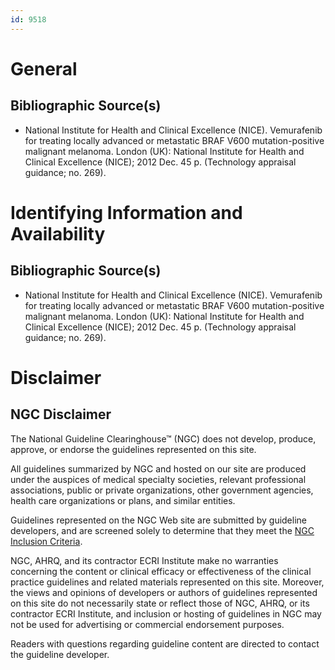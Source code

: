 ```yaml
---
id: 9518
---
```


# General

## Bibliographic Source(s)

- National Institute for Health and Clinical Excellence (NICE). Vemurafenib for treating locally advanced or metastatic BRAF V600 mutation-positive malignant melanoma. London (UK): National Institute for Health and Clinical Excellence (NICE); 2012 Dec. 45 p. (Technology appraisal guidance; no. 269).

# Identifying Information and Availability

## Bibliographic Source(s)

- National Institute for Health and Clinical Excellence (NICE). Vemurafenib for treating locally advanced or metastatic BRAF V600 mutation-positive malignant melanoma. London (UK): National Institute for Health and Clinical Excellence (NICE); 2012 Dec. 45 p. (Technology appraisal guidance; no. 269).

# Disclaimer

## NGC Disclaimer

The National Guideline Clearinghouse™ (NGC) does not develop, produce, approve, or endorse the guidelines represented on this site.

All guidelines summarized by NGC and hosted on our site are produced under the auspices of medical specialty societies, relevant professional associations, public or private organizations, other government agencies, health care organizations or plans, and similar entities.

Guidelines represented on the NGC Web site are submitted by guideline developers, and are screened solely to determine that they meet the [NGC Inclusion Criteria](/help-and-about/summaries/inclusion-criteria).

NGC, AHRQ, and its contractor ECRI Institute make no warranties concerning the content or clinical efficacy or effectiveness of the clinical practice guidelines and related materials represented on this site. Moreover, the views and opinions of developers or authors of guidelines represented on this site do not necessarily state or reflect those of NGC, AHRQ, or its contractor ECRI Institute, and inclusion or hosting of guidelines in NGC may not be used for advertising or commercial endorsement purposes.

Readers with questions regarding guideline content are directed to contact the guideline developer.

